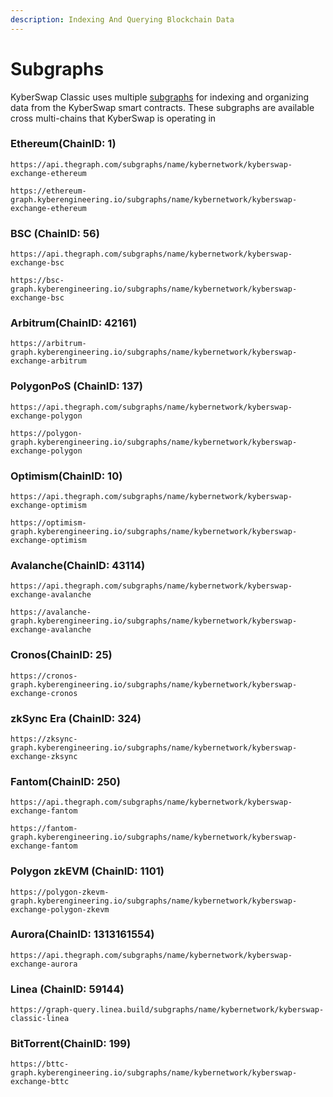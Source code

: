 ```yaml
---
description: Indexing And Querying Blockchain Data
---
```


# Subgraphs

KyberSwap Classic uses multiple [subgraphs](https://thegraph.com/docs/about/introduction#what-the-graph-is) for indexing and organizing data from the KyberSwap smart contracts. These subgraphs are available cross multi-chains that KyberSwap is operating in

### Ethereum[​](https://docs.kyberswap.com/Classic/reference/subgraph-data#ethereum) (ChainID: 1) <a href="#ethereum" id="ethereum"></a>

```
https://api.thegraph.com/subgraphs/name/kybernetwork/kyberswap-exchange-ethereum
```

```
https://ethereum-graph.kyberengineering.io/subgraphs/name/kybernetwork/kyberswap-exchange-ethereum
```

### BSC (ChainID: 56) <a href="#bsc" id="bsc"></a>

```
https://api.thegraph.com/subgraphs/name/kybernetwork/kyberswap-exchange-bsc
```

```
https://bsc-graph.kyberengineering.io/subgraphs/name/kybernetwork/kyberswap-exchange-bsc
```

### Arbitrum[​](https://docs.kyberswap.com/Classic/reference/subgraph-data#arbitrum) (ChainID: 42161) <a href="#arbitrum" id="arbitrum"></a>

```
https://arbitrum-graph.kyberengineering.io/subgraphs/name/kybernetwork/kyberswap-exchange-arbitrum
```

### Polygon[​](https://docs.kyberswap.com/Classic/reference/subgraph-data#polygon) PoS (ChainID: 137) <a href="#polygon" id="polygon"></a>

```
https://api.thegraph.com/subgraphs/name/kybernetwork/kyberswap-exchange-polygon 
```

```
https://polygon-graph.kyberengineering.io/subgraphs/name/kybernetwork/kyberswap-exchange-polygon
```

### Optimism[​](https://docs.kyberswap.com/Classic/reference/subgraph-data#optimism) (ChainID: 10) <a href="#optimism" id="optimism"></a>

```
https://api.thegraph.com/subgraphs/name/kybernetwork/kyberswap-exchange-optimism
```

```
https://optimism-graph.kyberengineering.io/subgraphs/name/kybernetwork/kyberswap-exchange-optimism
```

### Avalanche[​](https://docs.kyberswap.com/Classic/reference/subgraph-data#avalanche) (ChainID: 43114) <a href="#avalanche" id="avalanche"></a>

```
https://api.thegraph.com/subgraphs/name/kybernetwork/kyberswap-exchange-avalanche
```

```
https://avalanche-graph.kyberengineering.io/subgraphs/name/kybernetwork/kyberswap-exchange-avalanche
```

### Cronos[​](https://docs.kyberswap.com/Classic/reference/subgraph-data#cronos) (ChainID: 25) <a href="#cronos" id="cronos"></a>

```
https://cronos-graph.kyberengineering.io/subgraphs/name/kybernetwork/kyberswap-exchange-cronos
```

### zkSync Era (ChainID: 324)

```
https://zksync-graph.kyberengineering.io/subgraphs/name/kybernetwork/kyberswap-exchange-zksync
```

### Fantom[​](https://docs.kyberswap.com/Classic/reference/subgraph-data#fantom) (ChainID: 250) <a href="#fantom" id="fantom"></a>

```
https://api.thegraph.com/subgraphs/name/kybernetwork/kyberswap-exchange-fantom
```

```
https://fantom-graph.kyberengineering.io/subgraphs/name/kybernetwork/kyberswap-exchange-fantom
```

### Polygon zkEVM (ChainID: 1101)

```
https://polygon-zkevm-graph.kyberengineering.io/subgraphs/name/kybernetwork/kyberswap-exchange-polygon-zkevm
```

### Aurora[​](https://docs.kyberswap.com/Classic/reference/subgraph-data#aurora) (ChainID: 1313161554) <a href="#aurora" id="aurora"></a>

```
https://api.thegraph.com/subgraphs/name/kybernetwork/kyberswap-exchange-aurora
```

### Linea (ChainID: 59144)

```
https://graph-query.linea.build/subgraphs/name/kybernetwork/kyberswap-classic-linea
```

### BitTorrent[​](https://docs.kyberswap.com/Classic/reference/subgraph-data#bittorrent) (ChainID: 199) <a href="#bittorrent" id="bittorrent"></a>

```
https://bttc-graph.kyberengineering.io/subgraphs/name/kybernetwork/kyberswap-exchange-bttc
```
